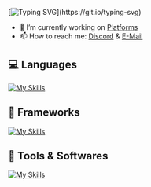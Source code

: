 [![Typing SVG](https://readme-typing-svg.herokuapp.com?lines=%F0%9F%91%8B+Hi+there!)](https://git.io/typing-svg)

- 🔭 I’m currently working on [Platforms](https://neldox.tech)
- 📫 How to reach me: [Discord](https://discord.com/users/938588350942707783) & [E-Mail](mailto:contact@neldox.tech)

## 💻 Languages
[![My Skills](https://skillicons.dev/icons?i=html,css,js,md)](https://github.com/nneeeeldoooox)

## 🧰 Frameworks
[![My Skills](https://skillicons.dev/icons?i=nodejs,nextjs)](https://github.com/nneeeeldoooox)

## 🔨 Tools & Softwares

[![My Skills](https://skillicons.dev/icons?i=vscode,figma,cloudflare,aws,mongodb,vercel,github)](https://github.com/nneeeeldoooox)

